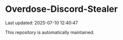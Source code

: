 # Overdose-Discord-Stealer

Last updated: 2025-07-10 12:40:47

This repository is automatically maintained.
